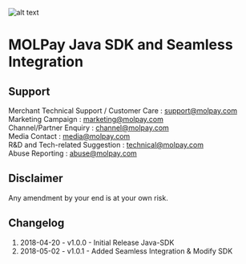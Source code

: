 ![alt text](https://molpay.com/v3/images/content/blog/2018/grow-your-business-with-molpay-0.jpg)
# MOLPay Java SDK and Seamless Integration

Support
-------

Merchant Technical Support / Customer Care : support@molpay.com <br>
Marketing Campaign : marketing@molpay.com <br>
Channel/Partner Enquiry : channel@molpay.com <br>
Media Contact : media@molpay.com <br>
R&D and Tech-related Suggestion : technical@molpay.com <br>
Abuse Reporting : abuse@molpay.com

Disclaimer
----------
Any amendment by your end is at your own risk.

Changelog
----------
1. 2018-04-20 - v1.0.0 - Initial Release Java-SDK
2. 2018-05-02 - v1.0.1 - Added Seamless Integration & Modify SDK
